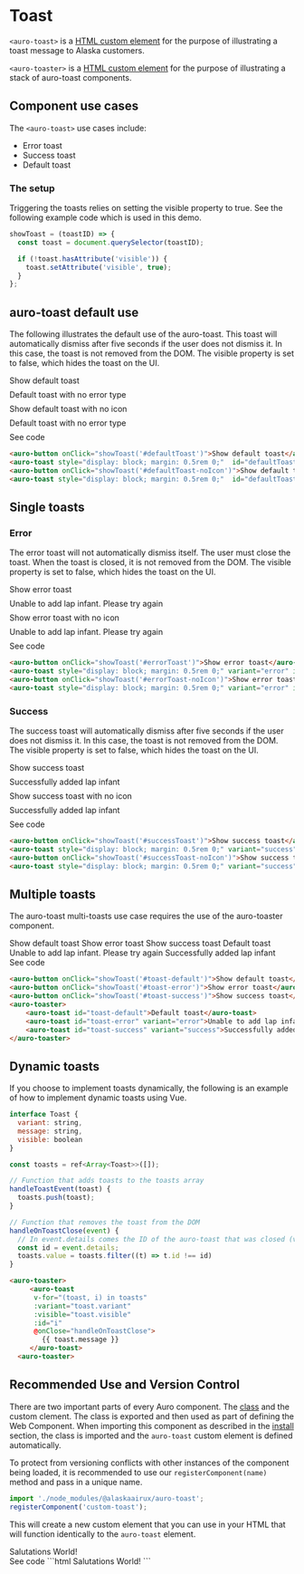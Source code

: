 <!--
The demo.md file is a compiled document. No edits should be made directly to this file.
README.md is created by running `npm run build:docs`.
This file is generated based on a template fetched from `./docs/partials/demo.md`
-->

# Toast

<!-- AURO-GENERATED-CONTENT:START (FILE:src=./description.md) -->
<!-- The below content is automatically added from ./description.md -->
`<auro-toast>` is a [HTML custom element](https://developer.mozilla.org/en-US/docs/Web/Web_Components/Using_custom_elements) for the purpose of illustrating a toast message to Alaska customers.

`<auro-toaster>` is a [HTML custom element](https://developer.mozilla.org/en-US/docs/Web/Web_Components/Using_custom_elements) for the purpose of illustrating a stack of auro-toast components.
<!-- AURO-GENERATED-CONTENT:END -->

## Component use cases

<!-- AURO-GENERATED-CONTENT:START (FILE:src=./useCases.md) -->
<!-- The below content is automatically added from ./useCases.md -->
The `<auro-toast>` use cases include:

* Error toast
* Success toast
* Default toast
<!-- AURO-GENERATED-CONTENT:END -->

### The setup
Triggering the toasts relies on setting the visible property to true. See the following example code which is used in this demo.

```js
showToast = (toastID) => {
  const toast = document.querySelector(toastID);

  if (!toast.hasAttribute('visible')) {
    toast.setAttribute('visible', true);
  }
};
```

## auro-toast default use
The following illustrates the default use of the auro-toast. This toast will automatically dismiss after five seconds if the user does not dismiss it. In this case, the toast is not removed from the DOM. The visible property is set to false, which hides the toast on the UI.
<div class="exampleWrapper">
<!-- AURO-GENERATED-CONTENT:START (FILE:src=./../../apiExamples/basic.html) -->
<!-- The below content is automatically added from ./../../apiExamples/basic.html -->
<auro-button onClick="showToast('#defaultToast')">Show default toast</auro-button>
<auro-toast style="display: block; margin: 0.5rem 0;"  id="defaultToast"> Default toast with no error type  </auro-toast>
<auro-button onClick="showToast('#defaultToast-noIcon')">Show default toast with no icon</auro-button>
<auro-toast style="display: block; margin: 0.5rem 0;"  id="defaultToast-noIcon" noIcon> Default toast with no error type  </auro-toast>
<!-- AURO-GENERATED-CONTENT:END -->
</div>
<auro-accordion lowProfile justifyRight>
  <span slot="trigger">See code</span>
<!-- AURO-GENERATED-CONTENT:START (CODE:src=./../../apiExamples/basic.html) -->
<!-- The below code snippet is automatically added from ./../../apiExamples/basic.html -->

```html
<auro-button onClick="showToast('#defaultToast')">Show default toast</auro-button>
<auro-toast style="display: block; margin: 0.5rem 0;"  id="defaultToast"> Default toast with no error type  </auro-toast>
<auro-button onClick="showToast('#defaultToast-noIcon')">Show default toast with no icon</auro-button>
<auro-toast style="display: block; margin: 0.5rem 0;"  id="defaultToast-noIcon" noIcon> Default toast with no error type  </auro-toast>
```
<!-- AURO-GENERATED-CONTENT:END -->
</auro-accordion>

## Single toasts

### Error
The error toast will not automatically dismiss itself. The user must close the toast. When the toast is closed, it is not removed from the DOM. The visible property is set to false, which hides the toast on the UI.
<div class="exampleWrapper">
<!-- AURO-GENERATED-CONTENT:START (FILE:src=./../../apiExamples/error.html) -->
<!-- The below content is automatically added from ./../../apiExamples/error.html -->
<auro-button onClick="showToast('#errorToast')">Show error toast</auro-button>
<auro-toast style="display: block; margin: 0.5rem 0;" variant="error" id="errorToast"> Unable to add lap infant. Please try again  </auro-toast>
<auro-button onClick="showToast('#errorToast-noIcon')">Show error toast with no icon</auro-button>
<auro-toast style="display: block; margin: 0.5rem 0;" variant="error" id="errorToast-noIcon" noIcon> Unable to add lap infant. Please try again  </auro-toast>
<!-- AURO-GENERATED-CONTENT:END -->
</div>
<auro-accordion lowProfile justifyRight>
  <span slot="trigger">See code</span>
<!-- AURO-GENERATED-CONTENT:START (CODE:src=./../../apiExamples/error.html) -->
<!-- The below code snippet is automatically added from ./../../apiExamples/error.html -->

```html
<auro-button onClick="showToast('#errorToast')">Show error toast</auro-button>
<auro-toast style="display: block; margin: 0.5rem 0;" variant="error" id="errorToast"> Unable to add lap infant. Please try again  </auro-toast>
<auro-button onClick="showToast('#errorToast-noIcon')">Show error toast with no icon</auro-button>
<auro-toast style="display: block; margin: 0.5rem 0;" variant="error" id="errorToast-noIcon" noIcon> Unable to add lap infant. Please try again  </auro-toast>
```
<!-- AURO-GENERATED-CONTENT:END -->
</auro-accordion>

### Success
The success toast will automatically dismiss after five seconds if the user does not dismiss it. In this case, the toast is not removed from the DOM. The visible property is set to false, which hides the toast on the UI.
<div class="exampleWrapper">
<!-- AURO-GENERATED-CONTENT:START (FILE:src=./../../apiExamples/success.html) -->
<!-- The below content is automatically added from ./../../apiExamples/success.html -->
<auro-button onClick="showToast('#successToast')">Show success toast</auro-button>
<auro-toast style="display: block; margin: 0.5rem 0;" variant="success" id="successToast"> Successfully added lap infant  </auro-toast>
<auro-button onClick="showToast('#successToast-noIcon')">Show success toast with no icon</auro-button>
<auro-toast style="display: block; margin: 0.5rem 0;" variant="success" id="successToast-noIcon" noIcon> Successfully added lap infant  </auro-toast>
<!-- AURO-GENERATED-CONTENT:END -->
</div>
<auro-accordion lowProfile justifyRight>
  <span slot="trigger">See code</span>
<!-- AURO-GENERATED-CONTENT:START (CODE:src=./../../apiExamples/success.html) -->
<!-- The below code snippet is automatically added from ./../../apiExamples/success.html -->

```html
<auro-button onClick="showToast('#successToast')">Show success toast</auro-button>
<auro-toast style="display: block; margin: 0.5rem 0;" variant="success" id="successToast"> Successfully added lap infant  </auro-toast>
<auro-button onClick="showToast('#successToast-noIcon')">Show success toast with no icon</auro-button>
<auro-toast style="display: block; margin: 0.5rem 0;" variant="success" id="successToast-noIcon" noIcon> Successfully added lap infant  </auro-toast>
```
<!-- AURO-GENERATED-CONTENT:END -->
</auro-accordion>

## Multiple toasts
The auro-toast multi-toasts use case requires the use of the auro-toaster component.
<div class="exampleWrapper">
<!-- AURO-GENERATED-CONTENT:START (FILE:src=./../../apiExamples/multipleToasts.html) -->
<!-- The below content is automatically added from ./../../apiExamples/multipleToasts.html -->
<auro-button onClick="showToast('#toast-default')">Show default toast</auro-button>
<auro-button onClick="showToast('#toast-error')">Show error toast</auro-button>
<auro-button onClick="showToast('#toast-success')">Show success toast</auro-button>
<auro-toaster>
    <auro-toast id="toast-default">Default toast</auro-toast>
    <auro-toast id="toast-error" variant="error">Unable to add lap infant. Please try again</auro-toast>
    <auro-toast id="toast-success" variant="success">Successfully added lap infant</auro-toast>
</auro-toaster>
<!-- AURO-GENERATED-CONTENT:END -->
</div>
<auro-accordion lowProfile justifyRight>
  <span slot="trigger">See code</span>
<!-- AURO-GENERATED-CONTENT:START (CODE:src=./../../apiExamples/multipleToasts.html) -->
<!-- The below code snippet is automatically added from ./../../apiExamples/multipleToasts.html -->

```html
<auro-button onClick="showToast('#toast-default')">Show default toast</auro-button>
<auro-button onClick="showToast('#toast-error')">Show error toast</auro-button>
<auro-button onClick="showToast('#toast-success')">Show success toast</auro-button>
<auro-toaster>
    <auro-toast id="toast-default">Default toast</auro-toast>
    <auro-toast id="toast-error" variant="error">Unable to add lap infant. Please try again</auro-toast>
    <auro-toast id="toast-success" variant="success">Successfully added lap infant</auro-toast>
</auro-toaster>
```
<!-- AURO-GENERATED-CONTENT:END -->
</auro-accordion>

## Dynamic toasts
If you choose to implement toasts dynamically, the following is an example of how to implement dynamic toasts using Vue.
```js
interface Toast {
  variant: string,
  message: string,
  visible: boolean
}

const toasts = ref<Array<Toast>>([]);

// Function that adds toasts to the toasts array
handleToastEvent(toast) {
  toasts.push(toast);
}

// Function that removes the toast from the DOM
handleOnToastClose(event) {
  // In event.details comes the ID of the auro-toast that was closed (visible was set to false)
  const id = event.details;
  toasts.value = toasts.filter((t) => t.id !== id)
}
```
```html
<auro-toaster>
     <auro-toast 
      v-for="(toast, i) in toasts"
      :variant="toast.variant"
      :visible="toast.visible"
      :id="i" 
      @onClose="handleOnToastClose">
        {{ toast.message }}
     </auro-toast>
  <auro-toaster>
```

## Recommended Use and Version Control

There are two important parts of every Auro component. The <a href="https://developer.mozilla.org/en-US/docs/Web/JavaScript/Reference/Classes">class</a> and the custom clement. The class is exported and then used as part of defining the Web Component. When importing this component as described in the <a href="#install">install</a> section, the class is imported and the `auro-toast` custom element is defined automatically.

To protect from versioning conflicts with other instances of the component being loaded, it is recommended to use our `registerComponent(name)` method and pass in a unique name.

```js
import './node_modules/@alaskaairux/auro-toast';
registerComponent('custom-toast');
```

This will create a new custom element that you can use in your HTML that will function identically to the `auro-toast` element.

<div class="exampleWrapper">
  <custom-toast>Salutations World!</custom-toast>
</div>
<auro-accordion lowProfile justifyRight>
  <span slot="trigger">See code</span>
  ```html
  <custom-toast>Salutations World!</custom-toast>
  ```

</auro-accordion>
